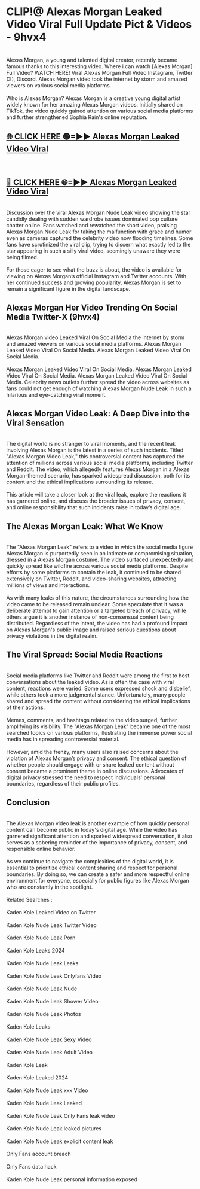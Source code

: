 # CLIP!@ Alexas Morgan Leaked Video Viral Full Update Pict & Videos - 9hvx4
<br>
Alexas Morgan, a young and talented digital creator, recently became famous thanks to this interesting video. Where i can watch [Alexas Morgan] Full Video? WATCH HERE! Viral Alexas Morgan Full Video Instagram, Twitter (X), Discord. Alexas Morgan video took the internet by storm and amazed viewers on various social media platforms.
<br><br>
Who is Alexas Morgan? Alexas Morgan is a creative young digital artist widely known for her amazing Alexas Morgan videos. Initially shared on TikTok, the video quickly gained attention on various social media platforms and further strengthened Sophia Rain's online reputation.
<br>
<h2><a href="https://bestclip.site?title=Alexas_Morgan">🌐 CLICK HERE 🟢=►► Alexas Morgan Leaked Video Viral</a></h2>
<br>
<h2><a href="https://bestclip.site?title=Alexas_Morgan">🔴 CLICK HERE 🌐=►► Alexas Morgan Leaked Video Viral</a></h2>
<br>
Discussion over the viral Alexas Morgan Nude Leak video showing the star candidly dealing with sudden wardrobe issues dominated pop culture chatter online. Fans watched and rewatched the short video, praising Alexas Morgan Nude Leak for taking the malfunction with grace and humor even as cameras captured the celebrity video now flooding timelines. Some fans have scrutinized the viral clip, trying to discern what exactly led to the star appearing in such a silly viral video, seemingly unaware they were being filmed.
<br><br>
For those eager to see what the buzz is about, the video is available for viewing on Alexas Morgan’s official Instagram and Twitter accounts. With her continued success and growing popularity, Alexas Morgan is set to remain a significant figure in the digital landscape.
<br>
<h2>Alexas Morgan Her Video Trending On Social Media Twitter-X (9hvx4)</h2>
<br>
Alexas Morgan video Leaked Viral On Social Media the internet by storm and amazed viewers on various social media platforms. Alexas Morgan Leaked Video Viral On Social Media. Alexas Morgan Leaked Video Viral On Social Media.
<br><br>
Alexas Morgan Leaked Video Viral On Social Media. Alexas Morgan Leaked Video Viral On Social Media. Alexas Morgan Leaked Video Viral On Social Media. Celebrity news outlets further spread the video across websites as fans could not get enough of watching Alexas Morgan Nude Leak in such a hilarious and eye-catching viral moment.
<br>
<h2>Alexas Morgan Video Leak: A Deep Dive into the Viral Sensation</h2>
<br>
The digital world is no stranger to viral moments, and the recent leak involving Alexas Morgan is the latest in a series of such incidents. Titled "Alexas Morgan Video Leak," this controversial content has captured the attention of millions across various social media platforms, including Twitter and Reddit. The video, which allegedly features Alexas Morgan in a Alexas Morgan-themed scenario, has sparked widespread discussion, both for its content and the ethical implications surrounding its release.
<br><br>
This article will take a closer look at the viral leak, explore the reactions it has garnered online, and discuss the broader issues of privacy, consent, and online responsibility that such incidents raise in today’s digital age.
<br>
<h2>The Alexas Morgan Leak: What We Know</h2>
<br>
The "Alexas Morgan Leak" refers to a video in which the social media figure Alexas Morgan is purportedly seen in an intimate or compromising situation, dressed in a Alexas Morgan costume. The video surfaced unexpectedly and quickly spread like wildfire across various social media platforms. Despite efforts by some platforms to contain the leak, it continued to be shared extensively on Twitter, Reddit, and video-sharing websites, attracting millions of views and interactions.
<br><br>
As with many leaks of this nature, the circumstances surrounding how the video came to be released remain unclear. Some speculate that it was a deliberate attempt to gain attention or a targeted breach of privacy, while others argue it is another instance of non-consensual content being distributed. Regardless of the intent, the video has had a profound impact on Alexas Morgan's public image and raised serious questions about privacy violations in the digital realm.
<br>
<h2>The Viral Spread: Social Media Reactions</h2>
<br>
Social media platforms like Twitter and Reddit were among the first to host conversations about the leaked video. As is often the case with viral content, reactions were varied. Some users expressed shock and disbelief, while others took a more judgmental stance. Unfortunately, many people shared and spread the content without considering the ethical implications of their actions.
<br><br>
Memes, comments, and hashtags related to the video surged, further amplifying its visibility. The "Alexas Morgan Leak" became one of the most searched topics on various platforms, illustrating the immense power social media has in spreading controversial material.
<br><br>
However, amid the frenzy, many users also raised concerns about the violation of Alexas Morgan’s privacy and consent. The ethical question of whether people should engage with or share leaked content without consent became a prominent theme in online discussions. Advocates of digital privacy stressed the need to respect individuals' personal boundaries, regardless of their public profiles.
<br>
<h2>Conclusion</h2>
<br>
The Alexas Morgan video leak is another example of how quickly personal content can become public in today's digital age. While the video has garnered significant attention and sparked widespread conversation, it also serves as a sobering reminder of the importance of privacy, consent, and responsible online behavior.
<br><br>
As we continue to navigate the complexities of the digital world, it is essential to prioritize ethical content sharing and respect for personal boundaries. By doing so, we can create a safer and more respectful online environment for everyone, especially for public figures like Alexas Morgan who are constantly in the spotlight.
<br><br>
Related Searches :
<br><br>
Kaden Kole Leaked Video on Twitter
<br><br>
Kaden Kole Nude Leak Twitter Video
<br><br>
Kaden Kole Nude Leak Porn
<br><br>
Kaden Kole Leaks 2024
<br><br>
Kaden Kole Nude Leak Leaks
<br><br>
Kaden Kole Nude Leak Onlyfans Video
<br><br>
Kaden Kole Nude Leak Nude
<br><br>
Kaden Kole Nude Leak Shower Video
<br><br>
Kaden Kole Nude Leak Photos
<br><br>
Kaden Kole Leaks
<br><br>
Kaden Kole Nude Leak Sexy Video
<br><br>
Kaden Kole Nude Leak Adult Video
<br><br>
Kaden Kole Leak
<br><br>
Kaden Kole Leaked 2024
<br><br>
Kaden Kole Nude Leak xxx Video
<br><br>
Kaden Kole Nude Leak Leaked
<br><br>
Kaden Kole Nude Leak Only Fans leak video
<br><br>
Kaden Kole Nude Leak leaked pictures
<br><br>
Kaden Kole Nude Leak explicit content leak
<br><br>
Only Fans account breach
<br><br>
Only Fans data hack
<br><br>
Kaden Kole Nude Leak personal information exposed